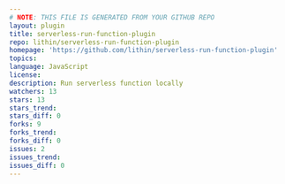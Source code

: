 ```yaml
---
# NOTE: THIS FILE IS GENERATED FROM YOUR GITHUB REPO
layout: plugin
title: serverless-run-function-plugin
repo: lithin/serverless-run-function-plugin
homepage: 'https://github.com/lithin/serverless-run-function-plugin'
topics: 
language: JavaScript
license: 
description: Run serverless function locally
watchers: 13
stars: 13
stars_trend: 
stars_diff: 0
forks: 9
forks_trend: 
forks_diff: 0
issues: 2
issues_trend: 
issues_diff: 0
---
```

